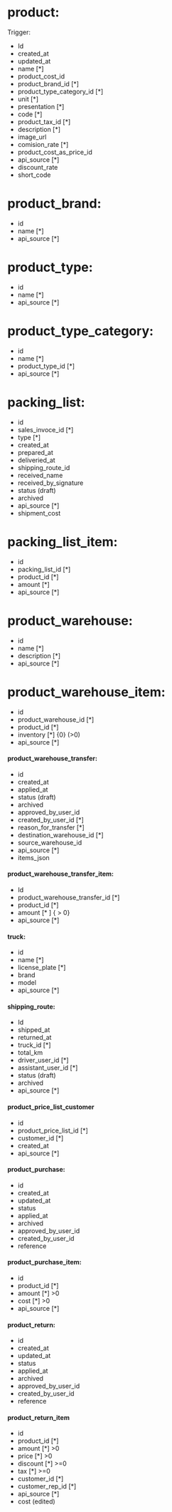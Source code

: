 # product:

Trigger:

- Id
- created_at
- updated_at
- name [*]
- product_cost_id
- product_brand_id [*]
- product_type_category_id [*]
- unit [*]
- presentation [*]
- code [*]
- product_tax_id [*]
- description [*]
- image_url
- comision_rate [*]
- product_cost_as_price_id
- api_source [*]
- discount_rate
- short_code

# product_brand:

- id
- name [*]
- api_source [*]

# product_type:

- id
- name [*]
- api_source [*]

# product_type_category:

- id
- name [*]
- product_type_id [*]
- api_source [*]

# packing_list:

- id
- sales_invoce_id [*]
- type [*]
- created_at
- prepared_at
- deliveried_at
- shipping_route_id
- received_name
- received_by_signature
- status (draft)
- archived
- api_source [*]
- shipment_cost

# packing_list_item:

- id
- packing_list_id [*]
- product_id [*]
- amount [*]
- api_source [*]

# product_warehouse:

- id
- name [*]
- description [*]
- api_source [*]

# product_warehouse_item:

- id
- product_warehouse_id [*]
- product_id [*]
- inventory [*] {0} (>0)
- api_source [*]

#### product_warehouse_transfer:

- id
- created_at
- applied_at
- status (draft)
- archived
- approved_by_user_id
- created_by_user_id [*]
- reason_for_transfer [*]
- destination_warehouse_id [*]
- source_warehouse_id
- api_source [*]
- items_json

#### product_warehouse_transfer_item:

- Id
- product_warehouse_transfer_id [*]
- product_id [*]
- amount [* ] { > 0}
- api_source [*]

#### truck:

- id
- name [*]
- license_plate [*]
- brand
- model
- api_source [*]

#### shipping_route:

- Id
- shipped_at
- returned_at
- truck_id [*]
- total_km
- driver_user_id [*]
- assistant_user_id [*]
- status (draft)
- archived
- api_source [*]

#### product_price_list_customer

- id
- product_price_list_id [*]
- customer_id [*]
- created_at
- api_source [*]

#### product_purchase:
- id
- created_at
- updated_at
- status
- applied_at
- archived
- approved_by_user_id
- created_by_user_id
- reference

#### product_purchase_item:

- id
- product_id [*]
- amount [*] >0
- cost [*] >0
- api_source [*]

#### product_return:
- id
- created_at
- updated_at
- status
- applied_at
- archived
- approved_by_user_id
- created_by_user_id
- reference

#### product_return_item

- id
- product_id [*]
- amount [*] >0
- price [*] >0
- discount [*] >=0
- tax [*] >=0
- customer_id [*]
- customer_rep_id [*]
- api_source [*]
- cost (edited) 